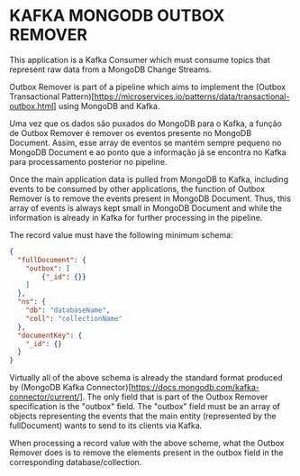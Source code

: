 # KAFKA MONGODB OUTBOX REMOVER

This application is a Kafka Consumer which must consume topics that represent raw data from a MongoDB Change Streams.

Outbox Remover is part of a pipeline which aims to implement the (Outbox Transactional Pattern)[https://microservices.io/patterns/data/transactional-outbox.html] using MongoDB and Kafka.

Uma vez que os dados são puxados do MongoDB para o Kafka, a função de Outbox Remover é remover os eventos presente no MongoDB Document. Assim, esse array de eventos se mantém sempre pequeno no MongoDB Document e ao ponto que a informação já se encontra no Kafka para processamento posterior no pipeline.

Once the main application data is pulled from MongoDB to Kafka, including events to be consumed by other applications, the function of Outbox Remover is to remove the events present in MongoDB Document. Thus, this array of events is always kept small in MongoDB Document and while the information is already in Kafka for further processing in the pipeline.

The record value must have the following minimum schema:

```json
{
  "fullDocument": {
    "outbox": [
        {"_id": {}}
    ]
  },
  "ns": {
    "db": "databaseName",
    "coll": "collectionName"
  },
  "documentKey": {
    "_id": {}
  }
}
```

Virtually all of the above schema is already the standard format produced by (MongoDB Kafka Connector)[https://docs.mongodb.com/kafka-connector/current/]. The only field that is part of the Outbox Remover specification is the "outbox" field. The "outbox" field must be an array of objects representing the events that the main entity (represented by the fullDocument) wants to send to its clients via Kafka.

When processing a record value with the above scheme, what the Outbox Remover does is to remove the elements present in the outbox field in the corresponding database/collection.